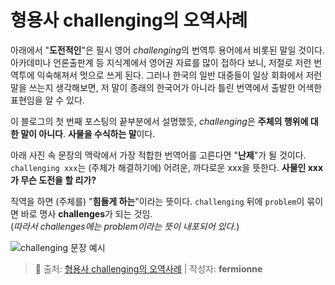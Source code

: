 # 형용사 **challenging**의 오역사례

아래에서 "**도전적인**"은 필시 영어 *challenging*의 번역투 용어에서 비롯된 말일 것이다. 아카데미나 언론출판계 등 지식계에서 영어권 자료를 많이 접하다 보니, 저절로 저런 번역투에 익숙해져서 멋으로 쓰게 된다. 그러나 한국의 일반 대중들이 일상 회화에서 저런 말을 쓰는지 생각해보면, 저 말이 종래의 한국어가 아니라 틀린 번역에서 출발한 어색한 표현임을 알 수 있다.

이 블로그의 첫 번째 포스팅의 끝부분에서 설명했듯, *challenging*은 **주체의 행위에 대한 말이 아니다**. **사물을 수식하는 말**이다.

아래 사진 속 문장의 맥락에서 가장 적합한 번역어를 고른다면 "**난제**"가 될 것이다. `challenging xxx`는 (주체가 해결하기에) 어려운, 까다로운 xxx을 뜻한다. **사물인 xxx가 무슨 도전을 할 리가?**

직역을 하면 (주체를) "**힘들게 하는**"이라는 뜻이다. `challenging` 뒤에 `problem`이 묶이면 바로 명사 **challenges**가 되는 것임.  
(*따라서 challenges에는 problem이라는 뜻이 내포되어 있다.*)

![challenging 문장 예시](https://postfiles.pstatic.net/MjAyMTA1MjdfMTky/MDAxNjIyMDU2NjIwODYz.j0u0vFjpaHzzBz7S-F5js7Mnc7OENQPzM0eG8YTLhQMg.Mz2GicE1PfBF878frPpO8gIMrKeWJ4pKl_KOX-DcvzYg.PNG.fermionne/challenging.png?type=w773)


> 📎 출처: [형용사 challenging의 오역사례](https://blog.naver.com/fermionne/222369246426) | 작성자: **fermionne**
